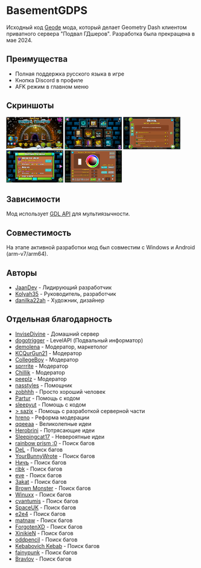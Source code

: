 # BasementGDPS

Исходный код [Geode](https://geode-sdk.org/) мода, который делает Geometry Dash клиентом приватного сервера "Подвал ГДшеров". Разработка была прекращена в мае 2024.

## Преимущества
* Полная поддержка русского языка в игре
* Кнопка Discord в профиле
* AFK режим в главном меню

## Скриншоты
<img src="./resources/screenshots/image0.png" width="30%"> <img src="./resources/screenshots/image1.png" width="30%"> <img src="./resources/screenshots/image2.png" width="30%">
<img src="./resources/screenshots/image3.png" width="30%"> <img src="./resources/screenshots/image4.png" width="30%">

## Зависимости
Мод использует [GDL API](https://github.com/gdlocalisation/gdl-geode) для мультиязычности.

## Совместимость
На этапе активной разработки мод был совместим с Windows и Android (arm-v7/arm64).

## Авторы
* [JaanDev](https://github.com/JaanDev) - Лидирующий разработчик
* [Kolyah35](https://github.com/Kolyah35) - Руководитель, разработчик
* [danilka22ah](https://github.com/danilka22ah) - Художник, дизайнер

## Отдельная благодарность
* [InviseDivine](https://discord.com/users/683023856264544299) - Домашний сервер
* [dogotrigger](https://discord.com/users/1087733299792855060) - LevelAPI (Подвальный информатор)
* [demolena](https://discord.com/users/979263794071101440) - Модератор, маркетолог
* [KCQurGun21](https://discord.com/users/654687949228736513) - Модератор
* [CollegeBoy](https://discord.com/users/968434463619055656) - Модератор
* [sprrrite](https://discord.com/users/932356953861156924) - Модератор
* [Chillik](https://discord.com/users/771027563803443230) - Модератор
* [peeplz](https://discord.com/users/829056044772098138) - Модератор
* [nasstyles](https://discord.com/users/1033488998208909373) - Помощник
* [zobhhh](https://discord.com/users/848305386305355857) - Просто хороший человек
* [Partur](https://discord.com/users/497770123604525057) - Помощь с кодом
* [sleepyut](https://discord.com/users/463213709637058560) - Помощь с кодом
* [\> sazix](https://discord.com/users/814171134207459328) - Помощь с разработкой серверной части
* [hreno](https://discord.com/users/896293425526210580) - Реформа модерации
* [qqeeaa](https://discord.com/users/1094284995876630568) - Великолепные идеи
* [Herobrini](https://discord.com/users/999676300891533322) - Потрясающие идеи
* [Sleepingcat17](https://discord.com/users/925398072505286686) - Невероятные идеи
* [rainbow prism :0](https://discord.com/users/854320253134569502) - Поиск багов 
* [DeL](https://discord.com/users/1015611842858602506) - Поиск багов 
* [YourBunnyWrote](https://discord.com/users/346337349342330892) - Поиск багов 
* [Ничъ](https://discord.com/users/760103184814571550) - Поиск багов 
* [ribk](https://discord.com/users/353808810181394432) - Поиск багов 
* [eve](https://discord.com/users/976163496758747167) - Поиск багов 
* [3akat](https://discord.com/users/1066229270164287538) - Поиск багов 
* [Brown Monster](https://discord.com/users/678584106363256832) - Поиск багов 
* [Winuxx](https://discord.com/users/914133049313230849) - Поиск багов
* [cvantumis](https://discord.com/users/962385572775727154) - Поиск багов 
* [SpaceUK](https://discord.com/users/745675694570209380) - Поиск багов
* [e2e4](https://discord.com/users/858363705011994655) - Поиск багов 
* [matnaw](https://discord.com/users/1078962182055788615) - Поиск багов 
* [ForgotenXD](https://discord.com/users/1073261697323778099) - Поиск багов 
* [XinikieN](https://discord.com/users/763123516702720101) - Поиск багов 
* [oddpencil](https://discord.com/users/1151209763267416164) - Поиск багов 
* [Kebabovich Kebab](https://discord.com/users/1168289429643858005) - Поиск багов
* [fainypunk](https://discord.com/users/1113888684828270723) - Поиск багов
* [Bravlov](https://discord.com/users/1025056466631143444) - Поиск багов 